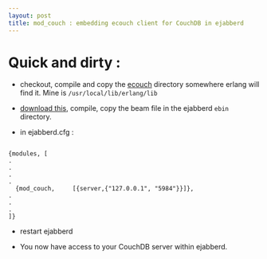 ```yaml
---
layout: post
title: mod_couch : embedding ecouch client for CouchDB in ejabberd
---
```

<h1>Quick and dirty :</h1>

<ul>
<li><p>checkout, compile and copy the <a href="http://code.google.com/p/ecouch/">ecouch</a> directory somewhere erlang will find it. Mine is <code>/usr/local/lib/erlang/lib</code></p></li>
<li><p><a href="https://svn.process-one.net/ejabberd-modules/atom_pubsub/trunk/mod_couch.erl">download this</a>, compile, copy the beam file in the ejabberd <code>ebin</code> directory.</p></li>
<li><p>in ejabberd.cfg :</p></li>
</ul>

<pre><code class="erlang">
{modules, [
.
.
.
.
  {mod_couch,     [{server,{"127.0.0.1", "5984"}}]},
.
.
.
]}
</code></pre>

<ul>
<li><p>restart ejabberd</p></li>
<li><p>You now have access to your CouchDB server within ejabberd.</p></li>
</ul>      
